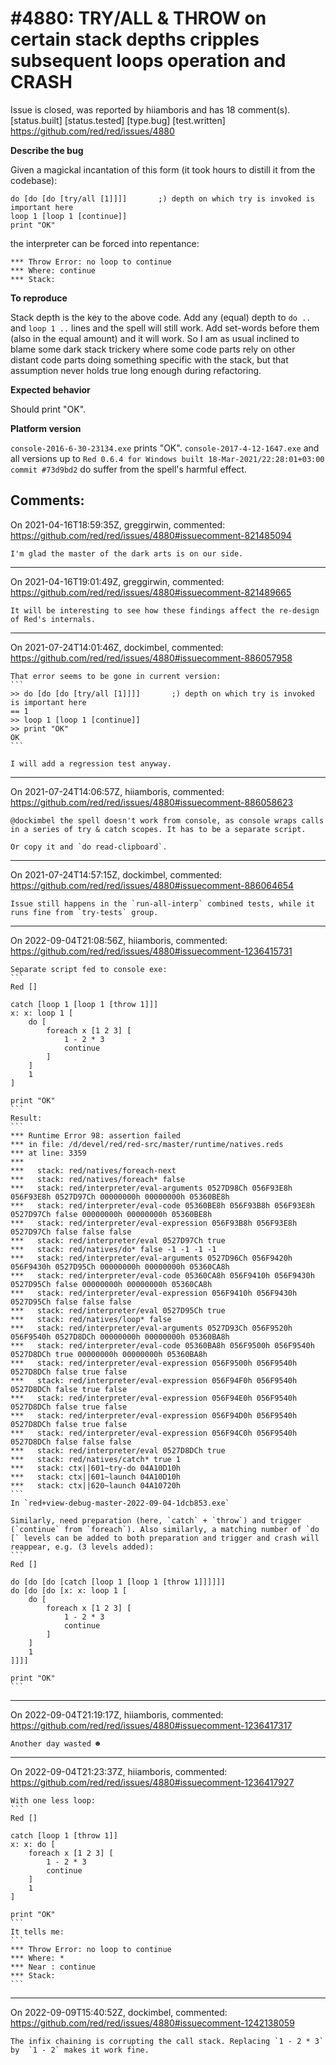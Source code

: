 
#4880: TRY/ALL & THROW on certain stack depths cripples subsequent loops operation and CRASH
================================================================================
Issue is closed, was reported by hiiamboris and has 18 comment(s).
[status.built] [status.tested] [type.bug] [test.written]
<https://github.com/red/red/issues/4880>

**Describe the bug**

Given a magickal incantation of this form (it took hours to distill it from the codebase):
```
do [do [do [try/all [1]]]]       ;) depth on which try is invoked is important here
loop 1 [loop 1 [continue]]
print "OK"
```
the interpreter can be forced into repentance:
```
*** Throw Error: no loop to continue
*** Where: continue
*** Stack:
```

**To reproduce**

Stack depth is the key to the above code. Add any (equal) depth to `do ..` and `loop 1 ..` lines and the spell will still work. Add set-words before them (also in the equal amount) and it will work. So I am as usual inclined to blame some dark stack trickery where some code parts rely on other distant code parts doing something specific with the stack, but that assumption never holds true long enough during refactoring.

**Expected behavior**

Should print "OK".

**Platform version**

`console-2016-6-30-23134.exe` prints "OK".
`console-2017-4-12-1647.exe` and all versions up to `Red 0.6.4 for Windows built 18-Mar-2021/22:28:01+03:00  commit #73d9bd2` do suffer from the spell's harmful effect.



Comments:
--------------------------------------------------------------------------------

On 2021-04-16T18:59:35Z, greggirwin, commented:
<https://github.com/red/red/issues/4880#issuecomment-821485094>

    I'm glad the master of the dark arts is on our side.

--------------------------------------------------------------------------------

On 2021-04-16T19:01:49Z, greggirwin, commented:
<https://github.com/red/red/issues/4880#issuecomment-821489665>

    It will be interesting to see how these findings affect the re-design of Red's internals. 

--------------------------------------------------------------------------------

On 2021-07-24T14:01:46Z, dockimbel, commented:
<https://github.com/red/red/issues/4880#issuecomment-886057958>

    That error seems to be gone in current version:
    ```
    >> do [do [do [try/all [1]]]]       ;) depth on which try is invoked is important here
    == 1
    >> loop 1 [loop 1 [continue]]
    >> print "OK"
    OK
    ```
    
    I will add a regression test anyway.

--------------------------------------------------------------------------------

On 2021-07-24T14:06:57Z, hiiamboris, commented:
<https://github.com/red/red/issues/4880#issuecomment-886058623>

    @dockimbel the spell doesn't work from console, as console wraps calls in a series of try & catch scopes. It has to be a separate script.
    
    Or copy it and `do read-clipboard`.

--------------------------------------------------------------------------------

On 2021-07-24T14:57:15Z, dockimbel, commented:
<https://github.com/red/red/issues/4880#issuecomment-886064654>

    Issue still happens in the `run-all-interp` combined tests, while it runs fine from `try-tests` group.

--------------------------------------------------------------------------------

On 2022-09-04T21:08:56Z, hiiamboris, commented:
<https://github.com/red/red/issues/4880#issuecomment-1236415731>

    Separate script fed to console exe:
    ```
    Red []
    
    catch [loop 1 [loop 1 [throw 1]]]
    x: x: loop 1 [
    	do [
    		foreach x [1 2 3] [
    			1 - 2 * 3
    			continue
    		]
    	]
    	1
    ] 
    
    print "OK"
    ```
    Result:
    ```
    *** Runtime Error 98: assertion failed
    *** in file: /d/devel/red/red-src/master/runtime/natives.reds
    *** at line: 3359
    ***
    ***   stack: red/natives/foreach-next
    ***   stack: red/natives/foreach* false
    ***   stack: red/interpreter/eval-arguments 0527D98Ch 056F93E8h 056F93E8h 0527D97Ch 00000000h 00000000h 05360BE8h
    ***   stack: red/interpreter/eval-code 05360BE8h 056F93B8h 056F93E8h 0527D97Ch false 00000000h 00000000h 05360BE8h
    ***   stack: red/interpreter/eval-expression 056F93B8h 056F93E8h 0527D97Ch false false false
    ***   stack: red/interpreter/eval 0527D97Ch true
    ***   stack: red/natives/do* false -1 -1 -1 -1
    ***   stack: red/interpreter/eval-arguments 0527D96Ch 056F9420h 056F9430h 0527D95Ch 00000000h 00000000h 05360CA8h
    ***   stack: red/interpreter/eval-code 05360CA8h 056F9410h 056F9430h 0527D95Ch false 00000000h 00000000h 05360CA8h
    ***   stack: red/interpreter/eval-expression 056F9410h 056F9430h 0527D95Ch false false false
    ***   stack: red/interpreter/eval 0527D95Ch true
    ***   stack: red/natives/loop* false
    ***   stack: red/interpreter/eval-arguments 0527D93Ch 056F9520h 056F9540h 0527D8DCh 00000000h 00000000h 05360BA8h
    ***   stack: red/interpreter/eval-code 05360BA8h 056F9500h 056F9540h 0527D8DCh true 00000000h 00000000h 05360BA8h
    ***   stack: red/interpreter/eval-expression 056F9500h 056F9540h 0527D8DCh false true false
    ***   stack: red/interpreter/eval-expression 056F94F0h 056F9540h 0527D8DCh false true false
    ***   stack: red/interpreter/eval-expression 056F94E0h 056F9540h 0527D8DCh false true false
    ***   stack: red/interpreter/eval-expression 056F94D0h 056F9540h 0527D8DCh false true false
    ***   stack: red/interpreter/eval-expression 056F94C0h 056F9540h 0527D8DCh false false false
    ***   stack: red/interpreter/eval 0527D8DCh true
    ***   stack: red/natives/catch* true 1
    ***   stack: ctx||601~try-do 04A10D10h
    ***   stack: ctx||601~launch 04A10D10h
    ***   stack: ctx||620~launch 04A10720h
    ```
    In `red+view-debug-master-2022-09-04-1dcb853.exe`
    
    Similarly, need preparation (here, `catch` + `throw`) and trigger (`continue` from `foreach`). Also similarly, a matching number of `do [` levels can be added to both preparation and trigger and crash will reappear, e.g. (3 levels added):
    ```
    Red []
    
    do [do [do [catch [loop 1 [loop 1 [throw 1]]]]]]
    do [do [do [x: x: loop 1 [
    	do [
    		foreach x [1 2 3] [
    			1 - 2 * 3
    			continue
    		]
    	]
    	1
    ]]]]
    
    print "OK"
    ```

--------------------------------------------------------------------------------

On 2022-09-04T21:19:17Z, hiiamboris, commented:
<https://github.com/red/red/issues/4880#issuecomment-1236417317>

    Another day wasted ☻

--------------------------------------------------------------------------------

On 2022-09-04T21:23:37Z, hiiamboris, commented:
<https://github.com/red/red/issues/4880#issuecomment-1236417927>

    With one less loop:
    ```
    Red []
    
    catch [loop 1 [throw 1]]
    x: x: do [
    	foreach x [1 2 3] [
    		1 - 2 * 3
    		continue
    	]
    	1
    ]
    
    print "OK"
    ```
    It tells me:
    ```
    *** Throw Error: no loop to continue
    *** Where: *
    *** Near : continue
    *** Stack:
    ```

--------------------------------------------------------------------------------

On 2022-09-09T15:40:52Z, dockimbel, commented:
<https://github.com/red/red/issues/4880#issuecomment-1242138059>

    The infix chaining is corrupting the call stack. Replacing `1 - 2 * 3` by  `1 - 2` makes it work fine.


